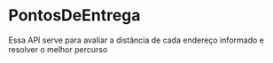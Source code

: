 # PontosDeEntrega
Essa API serve para avaliar a distância de cada endereço informado e resolver o melhor percurso
